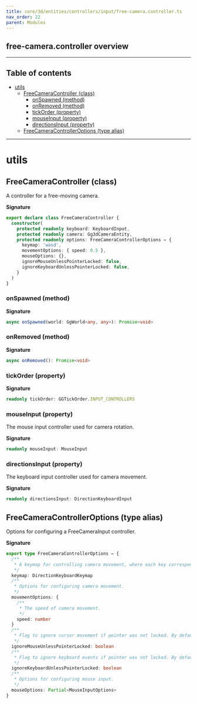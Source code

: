 ```yaml
---
title: core/3d/entities/controllers/input/free-camera.controller.ts
nav_order: 22
parent: Modules
---
```


## free-camera.controller overview

---

<h2 class="text-delta">Table of contents</h2>

- [utils](#utils)
  - [FreeCameraController (class)](#freecameracontroller-class)
    - [onSpawned (method)](#onspawned-method)
    - [onRemoved (method)](#onremoved-method)
    - [tickOrder (property)](#tickorder-property)
    - [mouseInput (property)](#mouseinput-property)
    - [directionsInput (property)](#directionsinput-property)
  - [FreeCameraControllerOptions (type alias)](#freecameracontrolleroptions-type-alias)

---

# utils

## FreeCameraController (class)

A controller for a free-moving camera.

**Signature**

```ts
export declare class FreeCameraController {
  constructor(
    protected readonly keyboard: KeyboardInput,
    protected readonly camera: Gg3dCameraEntity,
    protected readonly options: FreeCameraControllerOptions = {
      keymap: 'wasd',
      movementOptions: { speed: 0.5 },
      mouseOptions: {},
      ignoreMouseUnlessPointerLocked: false,
      ignoreKeyboardUnlessPointerLocked: false,
    }
  )
}
```

### onSpawned (method)

**Signature**

```ts
async onSpawned(world: GgWorld<any, any>): Promise<void>
```

### onRemoved (method)

**Signature**

```ts
async onRemoved(): Promise<void>
```

### tickOrder (property)

**Signature**

```ts
readonly tickOrder: GGTickOrder.INPUT_CONTROLLERS
```

### mouseInput (property)

The mouse input controller used for camera rotation.

**Signature**

```ts
readonly mouseInput: MouseInput
```

### directionsInput (property)

The keyboard input controller used for camera movement.

**Signature**

```ts
readonly directionsInput: DirectionKeyboardInput
```

## FreeCameraControllerOptions (type alias)

Options for configuring a FreeCameraInput controller.

**Signature**

```ts
export type FreeCameraControllerOptions = {
  /**
   * A keymap for controlling camera movement, where each key corresponds to a movement direction.
   */
  keymap: DirectionKeyboardKeymap
  /**
   * Options for configuring camera movement.
   */
  movementOptions: {
    /**
     * The speed of camera movement.
     */
    speed: number
  }
  /**
   * Flag to ignore cursor movement if pointer was not locked. By default false
   */
  ignoreMouseUnlessPointerLocked: boolean
  /**
   * Flag to ignore keyboard events if pointer was not locked. By default false
   */
  ignoreKeyboardUnlessPointerLocked: boolean
  /**
   * Options for configuring mouse input.
   */
  mouseOptions: Partial<MouseInputOptions>
}
```
